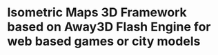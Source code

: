 Isometric Maps 3D Framework based on Away3D Flash Engine for web based games or city models
===========================================================================================

